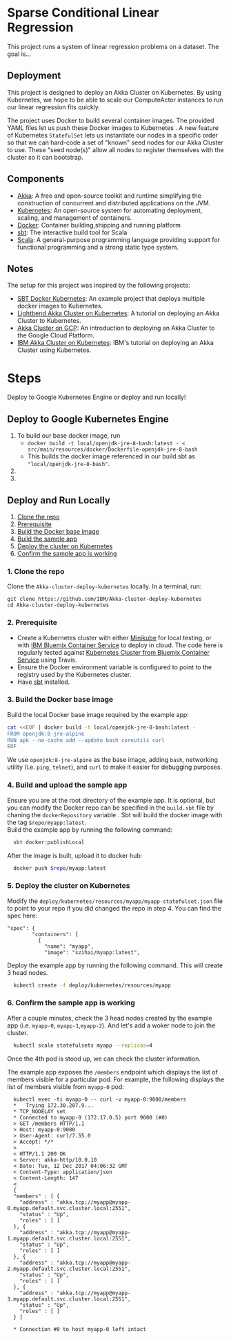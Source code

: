 
# Sparse Conditional Linear Regression
This project runs a system of linear regression problems on a dataset. The goal is...

## Deployment

This project is designed to deploy an Akka Cluster on Kubernetes. By using Kubernetes, we hope to be able to scale our 
ComputeActor instances to run our linear regression fits quickly.

The project uses Docker to build several container images. The provided YAML files let us push these Docker images to 
Kubernetes . A new feature of Kubernetes `StatefulSet` lets us instantiate our nodes in a specific order so that we can hard-code a
set of "known" seed nodes for our Akka Cluster to use. These "seed node(s)" allow all nodes to register themselves with 
the cluster so it can bootstrap.

## Components
* [Akka](https://akka.io/): A free and open-source toolkit and runtime simplifying the construction of concurrent and distributed applications on the JVM.
* [Kubernetes](https://kubernetes.io): An open-source system for automating deployment, scaling, and management of containers.
* [Docker](https://www.docker.com): Container building,shipping and running platform
* [sbt](http://www.scala-sbt.org/): The interactive build tool for Scala
* [Scala](https://www.scala-lang.org/): A general-purpose programming language providing support for functional programming and a strong static type system.

## Notes
The setup for this project was inspired by the following projects:
* [SBT Docker Kubernetes](https://github.com/WarsawScala/sbt-docker-k8s): An example project that deploys multiple docker images to Kubernetes.
* [Lightbend Akka Cluster on Kubernetes](https://developer.lightbend.com/guides/akka-cluster-kubernetes-k8s-deploy/): A tutorial on deploying an Akka Cluster to Kubernetes.
* [Akka Cluster on GCP](https://developer.lightbend.com/guides/running-akka-cluster-on-google-platform/): An introduction to deploying an Akka Cluster to the Google Cloud Platform.
* [IBM Akka Cluster on Kubernetes](https://github.com/IBM/Akka-cluster-deploy-kubernetes): IBM's tutorial on deploying an Akka Cluster using Kubernetes.

# Steps
Deploy to Google Kubernetes Engine or deploy and run locally!

## Deploy to Google Kubernetes Engine
1. To build our base docker image, run
   - `docker build -t local/openjdk-jre-8-bash:latest - < src/main/resources/docker/Dockerfile-openjdk-jre-8-bash`
   - This builds the docker image referenced in our build.sbt as `"local/openjdk-jre-8-bash"`.
2. 
3. 

## Deploy and Run Locally

1. [Clone the repo](#1-clone-the-repo)
2. [Prerequisite](#2-prerequisite)
3. [Build the Docker base image](#3-build-the-docker-base-image)
4. [Build the sample app](#4-build-the-sample-app)
5. [Deploy the cluster on Kubernetes](#5-deploy-the-cluster-on-kubernetes)
6. [Confirm the sample app is working](#6-confirm-the-sample-app-is-working)

### 1. Clone the repo

Clone the `Akka-cluster-deploy-kubernetes` locally. In a terminal, run:

```
git clone https://github.com/IBM/Akka-cluster-deploy-kubernetes
cd Akka-cluster-deploy-kubernetes
```

### 2. Prerequisite

* Create a Kubernetes cluster with either [Minikube](https://kubernetes.io/docs/getting-started-guides/minikube) for local testing, or with [IBM Bluemix Container Service](https://github.com/IBM/container-journey-template) to deploy in cloud. The code here is regularly tested against [Kubernetes Cluster from Bluemix Container Service](https://console.ng.bluemix.net/docs/containers/cs_ov.html#cs_ov) using Travis.
* Ensure the Docker environment variable is configured to point to the registry used by the Kubernetes cluster.
* Have [sbt](https://www.scala-sbt.org/download.html) installed.   

### 3. Build the Docker base image

Build the local Docker base image required by the example app:  

```bash
cat <<EOF | docker build -t local/openjdk-jre-8-bash:latest -
FROM openjdk:8-jre-alpine
RUN apk --no-cache add --update bash coreutils curl
EOF
```

We use `openjdk:8-jre-alpine` as the base image, adding `bash`, networking utility (i.e. `ping`, `telnet`), and `curl` to make it easier for debugging purposes.   


### 4. Build and upload the sample app
Ensure you are at the root directory of the example app. It is optional, but you can modify the Docker repo can be specified in the `build.sbt` file by chaning the `dockerRepository` variable . Sbt will build the docker image with the tag `$repo/myapp:latest`.    
Build the example app by running the following command:

```bash
  sbt docker:publishLocal
```
After the image is built, upload it to docker hub:
```bash
  docker push $repo/myapp:latest
```

### 5. Deploy the cluster on Kubernetes
Modify the `deploy/kubernetes/resources/myapp/myapp-statefulset.json` file to point to your repo if you did changed the repo in step 4. You can find the spec here:
```
"spec": {
        "containers": [
          {
            "name": "myapp",
            "image": "szihai/myapp:latest",
```

Deploy the example app by running the following command. This will create 3 head nodes.

```bash
  kubectl create -f deploy/kubernetes/resources/myapp
```

### 6. Confirm the sample app is working

After a couple minutes, check the 3 head nodes created by the example app (i.e. `myapp-0`, `myapp-1`,`myapp-2`). And let's add a woker node to join the cluster. 

```bash
  kubectl scale statefulsets myapp --replicas=4
```

Once the 4th pod is stood up, we can check the cluster information.

The example app exposes the `/members` endpoint which displays the list of members visible for a particular pod. For example, the following displays the list of members visible from `myapp-0` pod:

```
  kubectl exec -ti myapp-0 -- curl -v myapp-0:9000/members
  *   Trying 172.30.207.9...
  * TCP_NODELAY set
  * Connected to myapp-0 (172.17.0.5) port 9000 (#0)
  > GET /members HTTP/1.1
  > Host: myapp-0:9000
  > User-Agent: curl/7.55.0
  > Accept: */*
  >
  < HTTP/1.1 200 OK
  < Server: akka-http/10.0.10
  < Date: Tue, 12 Dec 2017 04:06:32 GMT
  < Content-Type: application/json
  < Content-Length: 147
  <
  {
  "members" : [ {
    "address" : "akka.tcp://myapp@myapp-0.myapp.default.svc.cluster.local:2551",
    "status" : "Up",
    "roles" : [ ]
  }, {
    "address" : "akka.tcp://myapp@myapp-1.myapp.default.svc.cluster.local:2551",
    "status" : "Up",
    "roles" : [ ]
  }, {
    "address" : "akka.tcp://myapp@myapp-2.myapp.default.svc.cluster.local:2551",
    "status" : "Up",
    "roles" : [ ]
  }, {
    "address" : "akka.tcp://myapp@myapp-3.myapp.default.svc.cluster.local:2551",
    "status" : "Up",
    "roles" : [ ]
  } ]

  * Connection #0 to host myapp-0 left intact
```
